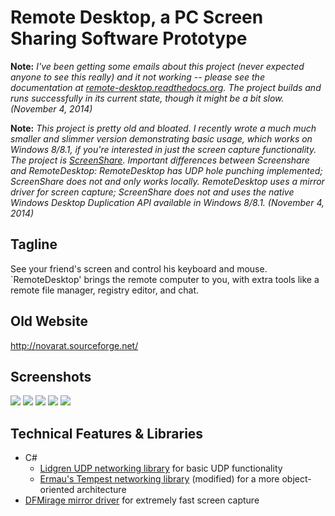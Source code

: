 Remote Desktop, a PC Screen Sharing Software Prototype
========================================================

**Note:** *I've been getting some emails about this project (never expected anyone to see this really) and it not working -- please see the documentation at [remote-desktop.readthedocs.org](http://remote-desktop.readthedocs.org/en/latest/). The project builds and runs successfully in its current state, though it might be a bit slow. (November 4, 2014)*

**Note:** *This project is pretty old and bloated. I recently wrote a much much smaller and slimmer version demonstrating basic usage, which works on Windows 8/8.1, if you're interested in just the screen capture functionality. The project is [ScreenShare](https://github.com/jasonpang/screenshare). Important differences between Screenshare and RemoteDesktop: RemoteDesktop has UDP hole punching implemented; ScreenShare does not and only works locally. RemoteDesktop uses a mirror driver for screen capture; ScreenShare does not and uses the native Windows Desktop Duplication API available in Windows 8/8.1. (November 4, 2014)*

Tagline
-------
See your friend's screen and control his keyboard and mouse. `RemoteDesktop' brings the remote computer to you, with extra tools like a remote file manager, registry editor, and chat.


Old Website
------------

http://novarat.sourceforge.net/

Screenshots
----------
![](http://novarat.sourceforge.net/screenies/IntroducerMain.png)
![](http://novarat.sourceforge.net/screenies/IntroducerLog.png)
![](http://novarat.sourceforge.net/screenies/Server.png)
![](http://novarat.sourceforge.net/screenies/Client.png)
![](http://novarat.sourceforge.net/screenies/RemoteDesktop.png)

Technical Features & Libraries
----------

* C#
  * [Lidgren UDP networking library](https://code.google.com/p/lidgren-network-gen3/) for basic UDP functionality
  * [Ermau's Tempest networking library](https://github.com/ermau/Tempest) (modified) for a more object-oriented architecture
* [DFMirage mirror driver](http://www.demoforge.com/dfmirage.htm) for extremely fast screen capture

